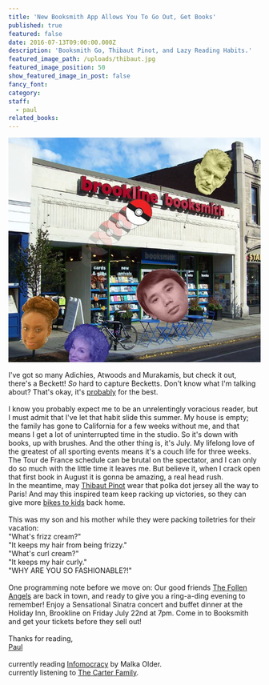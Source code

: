 ```yaml
---
title: 'New Booksmith App Allows You To Go Out, Get Books'
published: true
featured: false
date: 2016-07-13T09:00:00.000Z
description: 'Booksmith Go, Thibaut Pinot, and Lazy Reading Habits.'
featured_image_path: /uploads/thibaut.jpg
featured_image_position: 50
show_featured_image_in_post: false
fancy_font:
category:
staff:
  - paul
related_books:
---
```



![](/uploads/versions/booksmithgo-x-749-667x-compressor---x----749-667x---.jpg)

I've got so many Adichies, Atwoods and Murakamis, but check it out, there's a Beckett!&nbsp;*So*&nbsp;hard to capture Becketts. Don't know what I'm talking about? That's okay, it's&nbsp;[probably](https://www.youtube.com/watch?v=iKRff0Yp0tQ)&nbsp;for the best.&nbsp;
<br>
<br>I know you probably expect me to be an unrelentingly voracious reader, but I must admit that I've let that habit slide this summer. My house is empty; the family has gone to California for a few weeks without me, and that means I get a lot of uninterrupted time in the studio. So it's down with books, up with brushes. And the other thing is, it's July. My lifelong love of the greatest of all sporting events means it's a couch life for three weeks. The Tour de France schedule can be brutal on the spectator, and I can only do so much with the little time it leaves me. But believe it, when I crack open that first book in August it is gonna be amazing, a real head rush.&nbsp;
<br>In the meantime, may&nbsp;[Thibaut Pinot](https://www.youtube.com/watch?v=AqBSYAihPOs)&nbsp;wear that polka dot jersey all the way to Paris! And may this inspired team keep racking up victories, so they can give more&nbsp;[bikes to kids](https://edition.cnn.com/2016/07/12/sport/cylcing-africa-dimension-data-qhubeka/index.html)&nbsp;back home.
<br>
<br>This was my son and his mother while they were packing toiletries for their vacation:&nbsp;
<br>"What's frizz cream?"
<br>"It keeps my hair from being frizzy."&nbsp;
<br>"What's curl cream?"
<br>"It keeps my hair curly."&nbsp;
<br>"WHY ARE YOU SO FASHIONABLE?!"&nbsp;
<br>
<br>One programming note before we move on: Our good friends&nbsp;[The Follen Angels](https://www.follenangels.com/)&nbsp;are back in town, and ready to give you a ring-a-ding evening to remember! Enjoy a Sensational Sinatra concert and buffet dinner at the Holiday Inn, Brookline on Friday July 22nd at 7pm. Come in to Booksmith and get your tickets before they sell out!
<br>
<br>Thanks for reading,
<br>[Paul](https://www.ptpainter.com/recent)
<br>
<br>currently reading&nbsp;[Infomocracy](https://www.brooklinebooksmith-shop.com/book/9780765385154)&nbsp;by Malka Older.
<br>currently listening to&nbsp;[The Carter Family](https://www.youtube.com/watch?v=Lsmgy0dqzyw).